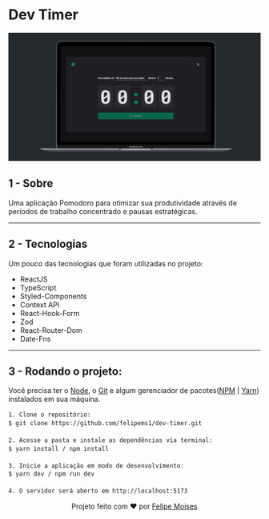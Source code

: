 # Dev Timer

<div align="center">
  <img src="./public/preview.png" alt="demonstração do projeto" >
</div>

## 1 - Sobre

Uma aplicação Pomodoro para otimizar sua produtividade através de períodos de trabalho concentrado e pausas estratégicas.

---

## 2 - Tecnologias

Um pouco das tecnologias que foram utilizadas no projeto:

- ReactJS
- TypeScript
- Styled-Components
- Context API
- React-Hook-Form
- Zod
- React-Router-Dom
- Date-Fns

---

## 3 - Rodando o projeto:

Você precisa ter o [Node](https://nodejs.org/en/), o [Git](https://git-scm.com/) e algum gerenciador de pacotes([NPM](https://docs.npmjs.com/downloading-and-installing-node-js-and-npm/) | [Yarn](https://classic.yarnpkg.com/lang/en/docs/install)) instalados em sua máquina.

```bash
1. Clone o repositório:
$ git clone https://github.com/felipems1/dev-timer.git

2. Acesse a pasta e instale as dependências via terminal:
$ yarn install / npm install

3. Inicie a aplicação em modo de desenvolvimento:
$ yarn dev / npm run dev

4. O servidor será aberto em http://localhost:5173
```

<p align="center">Projeto feito com ❤️ por <a href="https://www.linkedin.com/in/felipems12/">Felipe Moises</a></p>
